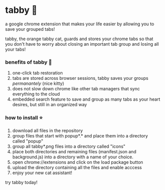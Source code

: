 # tabby 🍊
a google chrome extension that makes your life easier by allowing you to save your grouped tabs!

tabby, the orange tabby cat, guards and stores your chrome tabs so that you don't have to worry about closing an important tab group and losing all your tabs! 

### benefits of tabby 🐾
1. one-click tab restoration
2. tabs are stored across browser sessions, tabby saves your groups _permanantely_ (nice kitty)
3. does not slow down chrome like other tab managers that sync everything to the cloud
4. embedded search feature to save and group as many tabs as your heart desires, but still in an organized way

### how to install ⭐️
1. download all files in the repository
2. group files that start with popup*.* and place them into a directory called "popup"
3. group all tabby*.png files into a directory called "icons"
4. place both directories and remaining files (manifest.json and background.js) into a directory with a name of your choice.
5. open chrome://extensions and click on the load package button
6. upload the directory containing all the files and enable acccess
7. enjoy your new cat assistant!

try tabby today! 
